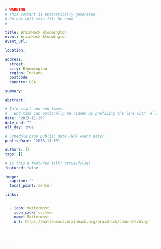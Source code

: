 ```yaml
---
# WARNING
# This content is automatically generated
# Do not edit this file by hand
#

title: BrainHack Bloomington
event: BrainHack Bloomington
event_url: 

location: 

address:
  street: 
  city: Bloomington
  region: Indiana
  postcode: 
  country: USA

summary: 

abstract: 

# Talk start and end times.
#   End time can optionally be hidden by prefixing the line with `#`.
date: "2023-11-29"
date_end: ""
all_day: true

# Schedule page publish date (NOT event date).
publishDate: "2033-11-30"

authors: []
tags: []

# Is this a featured talk? (true/false)
featured: false

image:
  caption: ""
  focal_point: center

links:


  - icon: mattermost
    icon_pack: custom
    name: Mattermost
    url: https://mattermost.brainhack.org/brainhack/channels/dipy




---
```


